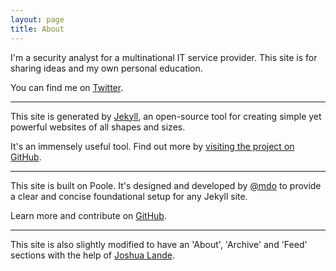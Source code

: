 ```yaml
---
layout: page
title: About
---
```


I'm a security analyst for a multinational IT service provider. This site is for  sharing ideas and my own personal education.

You can find me on [Twitter](https://twitter.com/4A616D6573).

---

This site is generated by [Jekyll](http://jekyllrb.com), an open-source tool for creating simple yet powerful websites of all shapes and sizes.

It's an immensely useful tool. Find out more by [visiting the project on GitHub](https://github.com/jekyll/jekyll).

---

This site is built on Poole. It's designed and developed by [@mdo](https://twitter.com/mdo) to provide a clear and concise foundational setup for any Jekyll site.

Learn more and contribute on [GitHub](https://github.com/poole/poole).

---

This site is also slightly modified to have an 'About', 'Archive' and 'Feed' sections with the help of [Joshua Lande](http://joshualande.com/jekyll-github-pages-poole).
